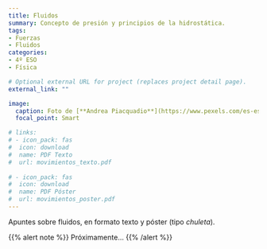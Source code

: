 ```yaml
---
title: Fluidos
summary: Concepto de presión y principios de la hidrostática.
tags:
- Fuerzas
- Fluidos
categories:
- 4º ESO
- Física

# Optional external URL for project (replaces project detail page).
external_link: ""

image:
  caption: Foto de [**Andrea Piacquadio**](https://www.pexels.com/es-es/@olly) en [Pexels](https://www.pexels.com/es-es/)
  focal_point: Smart

# links:
# - icon_pack: fas
#  icon: download
#  name: PDF Texto
#  url: movimientos_texto.pdf
  
# - icon_pack: fas
#  icon: download
#  name: PDF Póster
#  url: movimientos_poster.pdf
---
```


Apuntes sobre fluidos, en formato texto y póster (tipo _chuleta_).

{{% alert note %}}
Próximamente...
{{% /alert %}}
